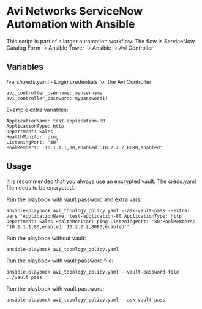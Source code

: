 # Avi Networks ServiceNow Automation with Ansible

This script is part of a larger automation workflow. The flow is ServiceNow Catalog Form -> Ansible Tower -> Ansible -> Avi Controller

## Variables
/vars/creds.yaml - Login credentials for the Avi Controller

```
avi_controller_username: myusername
avi_controller_password: mypassword1!
```

Example extra variables:
```
ApplicationName: test-application-80
ApplicationType: http
Department: Sales
HealthMonitor: ping
ListeningPort: '80'
PoolMembers: '10.1.1.1,80,enabled::10.2.2.2,8080,enabled'
```


## Usage
It is recommended that you always use an encrypted vault. The creds.yaml file needs to be encrypted.

Run the playbook with vault password and extra vars:
```
ansible-playbook avi_topology_policy.yaml --ask-vault-pass --extra-vars "ApplicationName: test-application-80 ApplicationType: http Department: Sales HealthMonitor: ping ListeningPort: '80'PoolMembers: '10.1.1.1,80,enabled::10.2.2.2,8080,enabled'"
```

Run the playbook without vault:
```
ansible-playbook avi_topology_policy.yaml
```

Run the playbook with vault password file:
```
ansible-playbook avi_topology_policy.yaml --vault-password-file ../vault_pass
```

Run the playbook with vault password:
```
ansible-playbook avi_topology_policy.yaml --ask-vault-pass
```